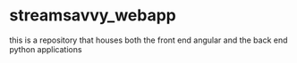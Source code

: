 # streamsavvy_webapp
this is a repository that houses both the front end angular and the back end python applications
